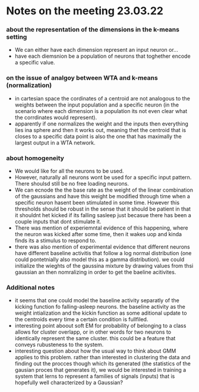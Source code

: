 # Notes on the meeting 23.03.22
### about the representation of the dimensions in the k-means setting
* We can either have each dimension represent an input neuron or...
* have each diemsnion be a population of neurons that toghether encode a specific value. 

### on the issue of analgoy between WTA and k-means (normalization)
* in cartesian space the cordinates of a centroid are not analogous to the weights between the input population and a specific neuron (in the scenario where each dimension is a population its not even clear what the corrdinates would represent). 
* apparently if one normalizes the weight and the inputs then everything lies ina sphere and then it works out, meaning thet the centroid that is closes to a specific data point is also the one that has maximally the largest output in a WTA network. 

### about homogeneity
* We would like for all the neurons to be used. 
* However, naturally all neurons wont be used for a specific input pattern. There shoulsd still be no free loading neurons.
* We can ecnode the the base rate as the weight of the linear combination of the gaussians and have this weight be modified through time when a specific neuron hasent been stimulated in some time. However this thresholds should be robust in the sense that it should be patient in that it shouldnt het kicked if its falling sasleep just becasue there has been a couple inputs that dont stimulate it. 
* There was mention of experiemntal evidence of this happening, where the neuron was kicked after some time, then it wakes uop and kinda finds its a stimulus to respond to. 
* there was also mention of experimental evidence that different neurons have different baseline activitis that follow a log normal distribution (one could pontetnially also model this as a gamma distribution). we could initialize the wieghts of the gaussina mixture by drawing values from thsi gaussian an then nomralizing in order to get the baeline acitivites. 

### Additional notes
* it seems that one could model the baseline activity separatly of the kicking function fo falling-asleep neurons. the baseline activity as the weight intialization and the kickin function as some aditional update to the centroids every time a certain condition is fullfiled. 
* interesting point aboout soft EM for probability of belonging to a class allows for cluster overlapp, or in other words for two neurons to identically represent the same cluster. this could be a feature that conveys rubusteness to the system.
* interesting question about how the usual way to think about GMM applies to this problem. rather than interested in clustering the data and finding out the procces though which its generated (the statistics of the gausian proces that generates it), we would be interested in training a system that lerns to represent a families of signals (inputs) that is hopefully well characterized by a Gaussian? 